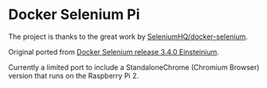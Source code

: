 # Docker Selenium Pi

The project is thanks to the great work by [SeleniumHQ/docker-selenium](https://github.com/SeleniumHQ/docker-selenium).

Original ported from [Docker Selenium release 3.4.0 Einsteinium](https://github.com/SeleniumHQ/docker-selenium/releases/tag/3.4.0-einsteinium).

Currently a limited port to include a StandaloneChrome (Chromium Browser) version that runs on the Raspberry Pi 2.

